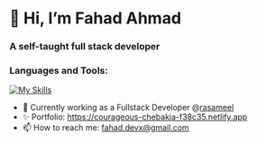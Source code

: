 <h1>👋 Hi, I’m Fahad Ahmad</h1>
<h3>A self-taught full stack developer</h2>

<h3>Languages and Tools:</h3>

[![My Skills](https://skillicons.dev/icons?i=js,ts,html,css,go,cpp,react,flutter,angular,nodejs,mysql,mongodb)](https://skillicons.dev)

- 🌱 Currently working as a Fullstack Developer @[rasameel](https://github.com/rasameel)
- ✨ Portfolio: https://courageous-chebakia-f38c35.netlify.app
- 📫 How to reach me: fahad.devx@gmail.com

<!---
Fahad-Ha/Fahad-Ha is a ✨ special ✨ repository because its `README.md` (this file) appears on your GitHub profile.
You can click the Preview link to take a look at your changes.
--->
